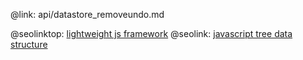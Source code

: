 @link: api/datastore_removeundo.md

@seolinktop: [lightweight js framework](https://webix.com)
@seolink: [javascript tree data structure](https://webix.com/widget/tree/)